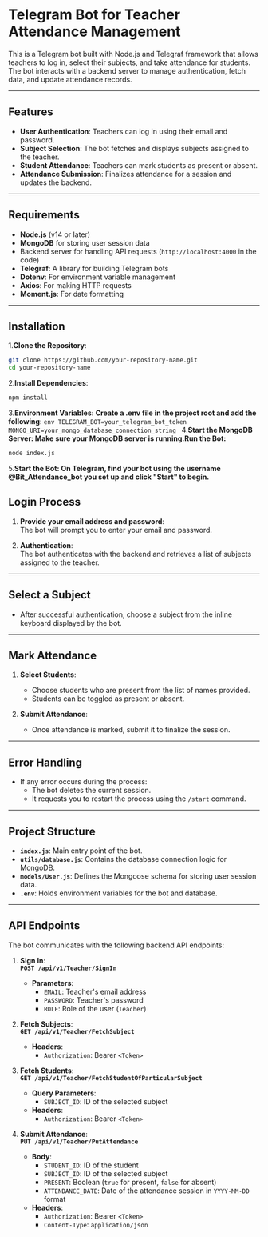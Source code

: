 # Telegram Bot for Teacher Attendance Management

This is a Telegram bot built with Node.js and Telegraf framework that allows teachers to log in, select their subjects, and take attendance for students. The bot interacts with a backend server to manage authentication, fetch data, and update attendance records.

---

## Features

- **User Authentication**: Teachers can log in using their email and password.
- **Subject Selection**: The bot fetches and displays subjects assigned to the teacher.
- **Student Attendance**: Teachers can mark students as present or absent.
- **Attendance Submission**: Finalizes attendance for a session and updates the backend.

---

## Requirements

- **Node.js** (v14 or later)
- **MongoDB** for storing user session data
- Backend server for handling API requests (`http://localhost:4000` in the code)
- **Telegraf**: A library for building Telegram bots
- **Dotenv**: For environment variable management
- **Axios**: For making HTTP requests
- **Moment.js**: For date formatting

---

## Installation

1.**Clone the Repository**:
   ```bash
   git clone https://github.com/your-repository-name.git
   cd your-repository-name
   ```
2.**Install Dependencies**:

```bash
npm install
```
3.**Environment Variables: Create a .env file in the project root and add the following**:
`env
TELEGRAM_BOT=your_telegram_bot_token
MONGO_URI=your_mongo_database_connection_string
`
4.**Start the MongoDB Server: Make sure your MongoDB server is running.Run the Bot:**
```bash
node index.js
```
5.**Start the Bot: On Telegram, find your bot using the username @Bit_Attendance_bot you set up and click "Start" to begin.**
## Login Process

1. **Provide your email address and password**:  
   The bot will prompt you to enter your email and password.

2. **Authentication**:  
   The bot authenticates with the backend and retrieves a list of subjects assigned to the teacher.

---

## Select a Subject

- After successful authentication, choose a subject from the inline keyboard displayed by the bot.

---

## Mark Attendance

1. **Select Students**:  
   - Choose students who are present from the list of names provided.
   - Students can be toggled as present or absent.

2. **Submit Attendance**:  
   - Once attendance is marked, submit it to finalize the session.

---

## Error Handling

- If any error occurs during the process:
  - The bot deletes the current session.
  - It requests you to restart the process using the `/start` command.

---

## Project Structure

- **`index.js`**: Main entry point of the bot.
- **`utils/database.js`**: Contains the database connection logic for MongoDB.
- **`models/User.js`**: Defines the Mongoose schema for storing user session data.
- **`.env`**: Holds environment variables for the bot and database.

---

## API Endpoints

The bot communicates with the following backend API endpoints:

1. **Sign In**:  
   **`POST /api/v1/Teacher/SignIn`**  
   - **Parameters**:  
     - `EMAIL`: Teacher's email address  
     - `PASSWORD`: Teacher's password  
     - `ROLE`: Role of the user (`Teacher`)  

2. **Fetch Subjects**:  
   **`GET /api/v1/Teacher/FetchSubject`**  
   - **Headers**:  
     - `Authorization`: Bearer `<Token>`  

3. **Fetch Students**:  
   **`GET /api/v1/Teacher/FetchStudentOfParticularSubject`**  
   - **Query Parameters**:  
     - `SUBJECT_ID`: ID of the selected subject  
   - **Headers**:  
     - `Authorization`: Bearer `<Token>`  

4. **Submit Attendance**:  
   **`PUT /api/v1/Teacher/PutAttendance`**  
   - **Body**:  
     - `STUDENT_ID`: ID of the student  
     - `SUBJECT_ID`: ID of the selected subject  
     - `PRESENT`: Boolean (`true` for present, `false` for absent)  
     - `ATTENDANCE_DATE`: Date of the attendance session in `YYYY-MM-DD` format  
   - **Headers**:  
     - `Authorization`: Bearer `<Token>`  
     - `Content-Type`: `application/json`
